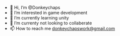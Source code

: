 - 👋 Hi, I’m @Donkeychaps
- 👀 I’m interested in game development
- 🌱 I’m currently learning unity
- 💞️ I’m currenty not looking to collaberate 
- 📫 How to reach me donkeychapswork@gmail.com

<!---
Donkeychaps/Donkeychaps is a ✨ special ✨ repository because its `README.md` (this file) appears on your GitHub profile.
You can click the Preview link to take a look at your changes.
--->
